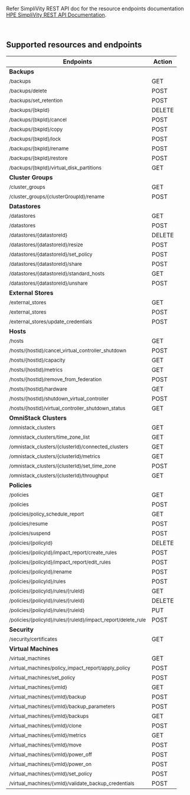 Refer SimpliVity REST API doc for the resource endpoints documentation [HPE SimpliVity REST API Documentation](https://developer.hpe.com/api/simplivity/).

<br />

## Supported resources and endpoints

| Endpoints                                                                                  | Action |
| ------------------------------------------------------------------------------------------ | ------ |
|     **Backups**
|<sub>/backups</sub>                                                                         |GET     |
|<sub>/backups/delete</sub>                                                                  |POST    |
|<sub>/backups/set_retention</sub>                                                           |POST    |
|<sub>/backups/{bkpId}</sub>                                                                 |DELETE  |
|<sub>/backups/{bkpId}/cancel</sub>                                                          |POST    |
|<sub>/backups/{bkpId}/copy</sub>                                                            |POST    |
|<sub>/backups/{bkpId}/lock</sub>                                                            |POST    |
|<sub>/backups/{bkpId}/rename</sub>                                                          |POST    |
|<sub>/backups/{bkpId}/restore</sub>                                                         |POST    |
|<sub>/backups/{bkpId}/virtual_disk_partitions</sub>                                         |GET     |
|     **Cluster Groups**
|<sub>/cluster_groups</sub>                                                                  |GET     |
|<sub>/cluster_groups/{clusterGroupId}/rename</sub>                                          |POST    |
|     **Datastores**
|<sub>/datastores</sub>                                                                      |GET     |
|<sub>/datastores</sub>                                                                      |POST    |
|<sub>/datastores/{datastoreId}</sub>                                                        |DELETE  |
|<sub>/datastores/{datastoreId}/resize</sub>                                                 |POST    |
|<sub>/datastores/{datastoreId}/set_policy</sub>                                             |POST    |
|<sub>/datastores/{datastoreId}/share</sub>                                                  |POST    |
|<sub>/datastores/{datastoreId}/standard_hosts</sub>                                         |GET     |
|<sub>/datastores/{datastoreId}/unshare</sub>                                                |POST    |
|     **External Stores**
|<sub>/external_stores</sub>                                                                 |GET     |
|<sub>/external_stores</sub>                                                                 |POST    |
|<sub>/external_stores/update_credentials</sub>                                              |POST    |
|     **Hosts**
|<sub>/hosts</sub>                                                                           |GET     |
|<sub>/hosts/{hostId}/cancel_virtual_controller_shutdown</sub>                               |POST    |
|<sub>/hosts/{hostId}/capacity</sub>                                                         |GET     |
|<sub>/hosts/{hostId}/metrics</sub>                                                          |GET     |
|<sub>/hosts/{hostId}/remove_from_federation</sub>                                           |POST    |
|<sub>/hosts/{hostId}/hardware</sub>                                                         |GET     |
|<sub>/hosts/{hostId}/shutdown_virtual_controller</sub>                                      |POST    |
|<sub>/hosts/{hostId}/virtual_controller_shutdown_status</sub>                               |GET     |
|     **OmniStack Clusters**
|<sub>/omnistack_clusters</sub>                                                              |GET     |
|<sub>/omnistack_clusters/time_zone_list</sub>                                               |GET     |
|<sub>/omnistack_clusters/{clusterId}/connected_clusters</sub>                               |GET     |
|<sub>/omnistack_clusters/{clusterId}/metrics</sub>                                          |GET     |
|<sub>/omnistack_clusters/{clusterId}/set_time_zone</sub>                                    |POST    |
|<sub>/omnistack_clusters/{clusterId}/throughput</sub>                                       |GET     |
|     **Policies**
|<sub>/policies</sub>                                                                        |GET     |
|<sub>/policies</sub>                                                                        |POST    |
|<sub>/policies/policy_schedule_report</sub>                                                 |GET     |
|<sub>/policies/resume </sub>                                                                |POST    |
|<sub>/policies/suspend</sub>                                                                |POST    |
|<sub>/policies/{policyId}</sub>                                                             |DELETE  |
|<sub>/policies/{policyId}/impact_report/create_rules</sub>                                  |POST    |
|<sub>/policies/{policyId}/impact_report/edit_rules</sub>                                    |POST    |
|<sub>/policies/{policyId}/rename</sub>                                                      |POST    |
|<sub>/policies/{policyId}/rules</sub>                                                       |POST    |
|<sub>/policies/{policyId}/rules/{ruleId}</sub>                                              |GET     |
|<sub>/policies/{policyId}/rules/{ruleId}</sub>                                              |DELETE  |
|<sub>/policies/{policyId}/rules/{ruleId}</sub>                                              |PUT     |
|<sub>/policies/{policyId}/rules/{ruleId}/impact_report/delete_rule</sub>                    |POST    |
|     **Security**
|<sub>/security/certificates</sub>                                                           |GET     |
|     **Virtual Machines**
|<sub>/virtual_machines</sub>                                                                |GET     |
|<sub>/virtual_machines/policy_impact_report/apply_policy</sub>                              |POST    |
|<sub>/virtual_machines/set_policy</sub>                                                     |POST    |
|<sub>/virtual_machines/{vmId}</sub>                                                         |GET     |
|<sub>/virtual_machines/{vmId}/backup</sub>                                                  |POST    |
|<sub>/virtual_machines/{vmId}/backup_parameters</sub>                                       |POST    |
|<sub>/virtual_machines/{vmId}/backups</sub>                                                 |GET     |
|<sub>/virtual_machines/{vmId}/clone</sub>                                                   |POST    |
|<sub>/virtual_machines/{vmId}/metrics</sub>                                                 |GET     |
|<sub>/virtual_machines/{vmId}/move</sub>                                                    |POST    |
|<sub>/virtual_machines/{vmId}/power_off</sub>                                               |POST    |
|<sub>/virtual_machines/{vmId}/power_on</sub>                                                |POST    |
|<sub>/virtual_machines/{vmId}/set_policy</sub>                                              |POST    |
|<sub>/virtual_machines/{vmId}/validate_backup_credentials</sub>                             |POST    |
